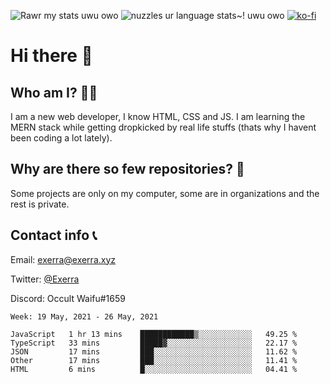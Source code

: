 ![Rawr my stats uwu owo](https://github-readme-stats.vercel.app/api?username=Exerra&show_icons=true&theme=buefy)
![nuzzles ur language stats~! uwu owo](https://github-readme-stats.vercel.app/api/top-langs/?username=Exerra&layout=compact)
[![ko-fi](https://www.ko-fi.com/img/githubbutton_sm.svg)](https://ko-fi.com/X8X130H96)
# Hi there 👋
## Who am I? 🙋‍♀️
I am a new web developer, I know HTML, CSS and JS. I am learning the MERN stack while getting dropkicked by real life stuffs (thats why I havent been coding a lot lately).
## Why are there so few repositories? 🤔
Some projects are only on my computer, some are in organizations and the rest is private.
## Contact info 📞
Email: [exerra@exerra.xyz](mailto:exerra@exerra.xyz)

Twitter: [@Exerra](https://twitter.com/exerra)

Discord: Occult Waifu#1659

<!--START_SECTION:waka-->
```text
Week: 19 May, 2021 - 26 May, 2021

JavaScript   1 hr 13 mins    ████████████▒░░░░░░░░░░░░   49.25 % 
TypeScript   33 mins         █████▓░░░░░░░░░░░░░░░░░░░   22.17 % 
JSON         17 mins         ███░░░░░░░░░░░░░░░░░░░░░░   11.62 % 
Other        17 mins         ███░░░░░░░░░░░░░░░░░░░░░░   11.41 % 
HTML         6 mins          █░░░░░░░░░░░░░░░░░░░░░░░░   04.41 % 
```
<!--END_SECTION:waka-->

